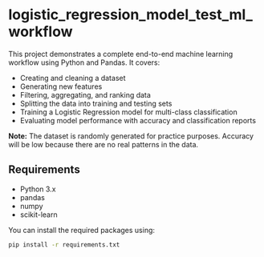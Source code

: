 # logistic_regression_model_test_ml_workflow

This project demonstrates a complete end-to-end machine learning workflow using Python and Pandas. It covers:

- Creating and cleaning a dataset
- Generating new features
- Filtering, aggregating, and ranking data
- Splitting the data into training and testing sets
- Training a Logistic Regression model for multi-class classification
- Evaluating model performance with accuracy and classification reports

**Note:** The dataset is randomly generated for practice purposes. Accuracy will be low because there are no real patterns in the data.

## Requirements

- Python 3.x
- pandas
- numpy
- scikit-learn

You can install the required packages using:

```bash
pip install -r requirements.txt
